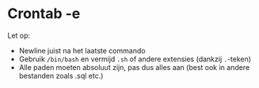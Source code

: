 # Crontab -e

Let op:

- Newline juist na het laatste commando
- Gebruik `/bin/bash` en vermijd `.sh` of andere extensies (dankzij `.`-teken)
- Alle paden moeten absoluut zijn, pas dus alles aan (best ook in andere bestanden zoals .sql etc.)

<!--
## Voorbeeld inhoud (zie commentaar):


# Edit this file to introduce tasks to be run by cron.
#
# Each task to run has to be defined through a single line
# indicating with different fields when the task will be run
# and what command to run for the task
#
# To define the time you can provide concrete values for
# minute (m), hour (h), day of month (dom), month (mon),
# and day of week (dow) or use '*' in these fields (for 'any').#
# Notice that tasks will be started based on the cron's system
# daemon's notion of time and timezones.
#
# Output of the crontab jobs (including errors) is sent through
# email to the user the crontab file belongs to (unless redirected).
#
# For example, you can run a backup of all your user accounts
# at 5 a.m every week with:
# 0 5 * * 1 tar -zcf /var/backups/home.tgz /home/
#
# For more information see the manual pages of crontab(5) and cron(8)
#
# m h  dom mon dow   command


TZ="Europe/Brussels"

0,30 * * * * /usr/bin/python /home/pi/mysqltest.py

00 16 * * * /bin/bash /home/pi/CopyData_DeleteFirst200Records

-->

